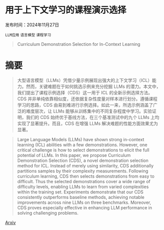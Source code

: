 # 用于上下文学习的课程演示选择

发布时间：2024年11月27日

`LLM应用` `语言模型` `课程学习`

> Curriculum Demonstration Selection for In-Context Learning

# 摘要

> 大型语言模型（LLMs）凭借少量示例展现出强大的上下文学习（ICL）能力。然而，关键难题在于如何挑选示例来充分挖掘 LLMs 的潜力。本文中，我们提出了课程示例选择（CDS）这一用于 ICL 的全新示例选择方法。CDS 并非单纯依靠相似度，还依据复杂性度量对样本进行划分。遵循课程学习的思路，CDS 由易到难进行示例选择。如此一来，所选示例涵盖了广泛的难度层次，让 LLMs 能够从训练集中的不同复杂程度中学习。实验证明，我们的 CDS 始终优于基线方法，在三个基准测试中的九个 LLMs 上均实现了显著提升。而且，CDS 在增强 LLMs 解决难题的性能方面效果尤为显著。

> Large Language Models (LLMs) have shown strong in-context learning (ICL) abilities with a few demonstrations. However, one critical challenge is how to select demonstrations to elicit the full potential of LLMs. In this paper, we propose Curriculum Demonstration Selection (CDS), a novel demonstration selection method for ICL. Instead of merely using similarity, CDS additionally partitions samples by their complexity measurements. Following curriculum learning, CDS then selects demonstrations from easy to difficult. Thus the selected demonstrations cover a wide range of difficulty levels, enabling LLMs to learn from varied complexities within the training set. Experiments demonstrate that our CDS consistently outperforms baseline methods, achieving notable improvements across nine LLMs on three benchmarks. Moreover, CDS proves especially effective in enhancing LLM performance in solving challenging problems.

[Arxiv](https://arxiv.org/abs/2411.18126)